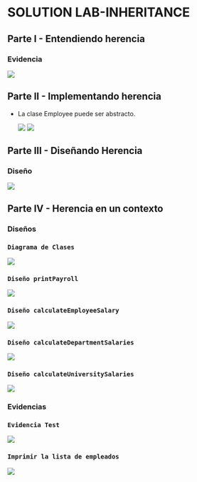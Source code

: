 # SOLUTION LAB-INHERITANCE
## Parte I - Entendiendo herencia
### Evidencia

![](img/test-passed-circle-class.PNG)

## Parte II - Implementando herencia
* La clase Employee puede ser abstracto.

  ![](img/sabanapayroll-class-diagram-act.png)
  ![](img/EmployeeTest.png)

## Parte III - Diseñando Herencia
### Diseño

![](img/shapes-class-2-diagram.png)


## Parte IV - Herencia en un contexto
### Diseños
### `Diagrama de Clases`
![](img/sabanapayroll-class-diagram.png)

### `Diseño printPayroll`
![](img/printpayroll-class-diagram.png)

### `Diseño calculateEmployeeSalary`
![](img/calculateemployeesalary-class-diagram.png)

### `Diseño calculateDepartmentSalaries`
![](img/calculatedepartmentsalaries-class-diagram.png)

### `Diseño calculateUniversitySalaries`
![](img/calculateuniversitysalaries-class-diagram.png)

### Evidencias
### `Evidencia Test`
![](img/test-passed-sabanapayroll-system.PNG)

### `Imprimir la lista de empleados`
![](img/print-employee-sabanapayroll-system.PNG)